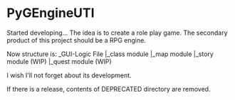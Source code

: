 # PyGEngineUTI
Started developing...
The idea is to create a role play game. 
The secondary product of this project should be a RPG engine.

Now structure is:
_GUI-Logic File
|_class module
|_map module
|_story module (WIP)
  |_quest module (WIP)
  
I wish I'll not forget about its development.

If there is a release, contents of DEPRECATED directory are removed.
